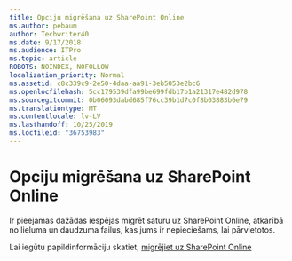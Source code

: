 ```yaml
---
title: Opciju migrēšana uz SharePoint Online
ms.author: pebaum
author: Techwriter40
ms.date: 9/17/2018
ms.audience: ITPro
ms.topic: article
ROBOTS: NOINDEX, NOFOLLOW
localization_priority: Normal
ms.assetid: c8c339c9-2e50-4daa-aa91-3eb5053e2bc6
ms.openlocfilehash: 5cc179539dfa99be699fdb17b1a21317e482d978
ms.sourcegitcommit: 0b06093dabd685f76cc39b1d7c0f8b03883b6e79
ms.translationtype: MT
ms.contentlocale: lv-LV
ms.lasthandoff: 10/25/2019
ms.locfileid: "36753983"
---
```

# <a name="migrate-options-to-sharepoint-online"></a>Opciju migrēšana uz SharePoint Online

Ir pieejamas dažādas iespējas migrēt saturu uz SharePoint Online, atkarībā no lieluma un daudzuma failus, kas jums ir nepieciešams, lai pārvietotos.
  
Lai iegūtu papildinformāciju skatiet, [migrējiet uz SharePoint Online](https://go.microsoft.com/fwlink/?linkid-2022029)
  

